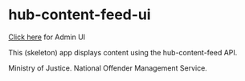hub-content-feed-ui
====

[Click here](https://noms-digital-studio.github.io/hub-content-feed-ui/) for Admin UI 

This (skeleton) app displays content using the hub-content-feed API.

Ministry of Justice.
National Offender Management Service.